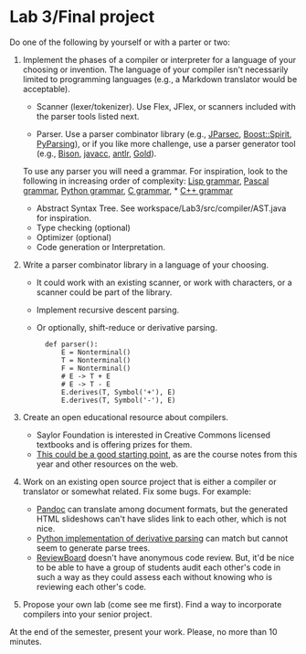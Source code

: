 # Lab 3/Final project

Do one of the following by yourself or with a parter or two:

1. Implement the phases of a compiler or interpreter for a language of your choosing or invention. The language of your compiler isn't necessarily limited to programming languages (e.g., a Markdown translator would be acceptable).

	* Scanner (lexer/tokenizer). Use Flex, JFlex, or scanners included with the parser tools listed next.

	* Parser. Use a parser combinator library (e.g., [JParsec](https://github.com/abailly/jparsec), [Boost::Spirit](http://boost-spirit.com/home/), [PyParsing](http://pyparsing.wikispaces.com/)), or if you like more challenge, use a parser generator tool (e.g., [Bison](http://www.gnu.org/software/bison/), [javacc](https://javacc.java.net/), [antlr](http://www.antlr.org/), [Gold](http://goldparser.org/)).

	To use any parser you will need a grammar. For inspiration, look to the following in increasing order of complexity: [Lisp grammar](http://ragnermagalhaes.blogspot.com/2007/08/bison-lisp-grammar.html), [Pascal grammar](http://www.cs.utexas.edu/~novak/grammar.html), [Python grammar](http://docs.python.org/2/reference/grammar.html), [C grammar](http://www.lysator.liu.se/c/ANSI-C-grammar-y.html),
		* [C++ grammar](http://www.nongnu.org/hcb/)

	* Abstract Syntax Tree. See workspace/Lab3/src/compiler/AST.java for inspiration.
	* Type checking (optional)
	* Optimizer (optional)
	* Code generation or Interpretation.

2. Write a parser combinator library in a language of your choosing.

	* It could work with an existing scanner, or work with characters, or a scanner could be part of the library.

	* Implement recursive descent parsing.

	* Or optionally, shift-reduce or derivative parsing.

			def parser():
				E = Nonterminal()
				T = Nonterminal()
				F = Nonterminal()
				# E -> T + E
				# E -> T - E
				E.derives(T, Symbol('+'), E)
				E.derives(T, Symbol('-'), E)

3. Create an open educational resource about compilers.

	* Saylor Foundation is interested in Creative Commons licensed textbooks and is offering prizes for them.
	* [This could be a good starting point](https://github.com/lawrancej/CompilerDesign), as are the course notes from this year and other resources on the web.

4. Work on an existing open source project that is either a compiler or translator or somewhat related. Fix some bugs. For example:

	* [Pandoc](http://johnmacfarlane.net/pandoc/) can translate among document formats, but the generated HTML slideshows can't have slides link to each other, which is not nice.
	* [Python implementation of derivative parsing](https://gist.github.com/pervognsen/815b208b86066f6d7a00) can match but cannot seem to generate parse trees.
	* [ReviewBoard](http://www.reviewboard.org/) doesn't have anonymous code review. But, it'd be nice to be able to have a group of students audit each other's code in such a way as they could assess each without knowing who is reviewing each other's code.

5. Propose your own lab (come see me first). Find a way to incorporate compilers into your senior project.

At the end of the semester, present your work. Please, no more than 10 minutes.